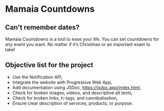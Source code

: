 # Mamaia Countdowns

## Can't remember dates?

Mamaia Countdowns is a tool to ease your life. You can set countdowns for any event you want. No matter if it’s Christmas or an important exam to take!

## Objective list for the project

- Use the Notification API,
- Integrate the website with Progressive Web App,
- Add documentation using JSDoc, <https://jsdoc.app/index.html>,
- Check for broken images, videos, and descriptive alt texts,
- Check for broken links, h-tags, and cannibalisation,
- Ensure clear description of services, products, or purpose.
